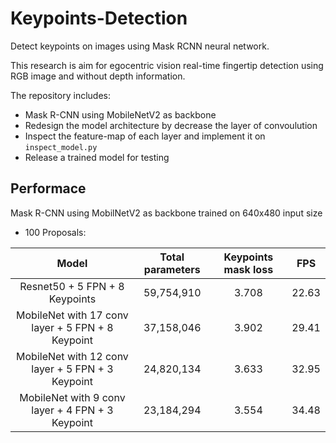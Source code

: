 # Keypoints-Detection
Detect keypoints on images using Mask RCNN neural network.

This research is aim for egocentric vision real-time fingertip detection using RGB image and without depth information.

The repository includes:

* Mask R-CNN using MobileNetV2 as backbone
* Redesign the model architecture by decrease the layer of convoulution
* Inspect the feature-map of each layer and implement it on `inspect_model.py` 
* Release a trained model for testing

## Performace
Mask R-CNN using MobilNetV2 as backbone trained on 640x480 input size

* 100 Proposals: 

|                       Model                       | Total parameters | Keypoints mask loss |  FPS  |
|:-------------------------------------------------:|:----------------:|:-------------------:|:-----:|
|           Resnet50 + 5 FPN + 8 Keypoints          |    59,754,910    |        3.708        | 22.63 |
| MobileNet with 17 conv layer + 5 FPN + 8 Keypoint |    37,158,046    |        3.902        | 29.41 |
| MobileNet with 12 conv layer + 5 FPN + 3 Keypoint |    24,820,134    |        3.633        | 32.95 |
|  MobileNet with 9 conv layer + 4 FPN + 3 Keypoint |    23,184,294    |        3.554        | 34.48 |
